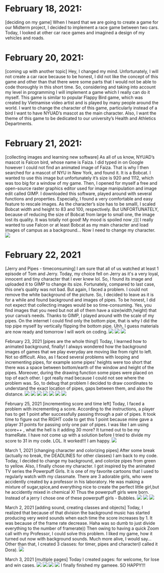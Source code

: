 # February 18, 2021: #

[deciding on my game] When I heard that we are going to create a game for our Midterm project, I decided to implement a race game between two cars. Today, I looked at other car race games and imagined a design of my vehicles and roads. 

# February 20, 2021: #

[coming up with another topic] Hey, I changed my mind. Unfortunately, I will not create a car race because to be honest, I did not like the concept of this game and other than that there were some parts that I would not be able to code thoroughly in this short time. So, considering and taking into account my level in programming I will implement a game which I really can do it myself. This game is similar to popular Flappy Bird game, which was created by Vietnamise video artist and is played by many people around the world. I want to change the character of this game, particularly instead of a bird I want to have NYUAD’s mascot as the main character. Also, I want the theme of this game to be dedicated to our university’s Health and Athletics Departments.

# February 21, 2021: #
[collecting images and learning new software] As all of us know, NYUAD’s mascot is Falcon bird, whose name is Faiza. I did typed in on Google however I could not find an animated image of Faiza. That is why I then searched for a mascot of NYU in New York, and found it. It is a Bobcat. I wanted to use this image but unfortunately it’s size is 920 and 1112, which was too big for a window of my game. Then, I opened for myself a free and open-source raster graphics editor used for image manipulation and image edit called GIMP. I downloaded this software, played around with several functions and properties. Especially, I found a very comfortable and easy feature to rescale images. As the character’s size has to be smallI, I scaled Bobcat width and height to 83 and 100, respectively. But UNFORTUNATELY, because of reducing the size of Bobcat from large to small one, the image lost its quality. It was totally not good! My mood is spoiled now ;((( I really wanted to use Falcon or at least Bobcat as my main character and load images of campus as a background… Now I need to change my character.
![](https://github.com/Sartbayeva/IntrotoIM/blob/main/MidtermProject/images/bobcat.png)

# February 22, 2021 #
[Jerry and Pipes - timeconsuming] I am sure that all of us watched at least 1 episode of Tom and Jerry. Today, my choice fell on Jerry as it's a very loyal, innocent and tiny character that I ever knew lol. So, I found its image and uploaded it to GIMP to change its size. Fortunately, compared to last case, this one’s quality was not bad. But again, I faced a problem. I could not remove the white background of the picture. So, I decided to leave as it is for a while and found background and images of pipes. To be honest, I did not expect that collecting images would be so time-consuming. Yes, you find images that you need but not all of them have a size(width,height) that your canva’s needs. Thanks to GIMP, I played around with the scale of my pipes. On the internet I could find only the bottom pipe, that is why I did the top pipe myself by vertically flipping the bottom pipe. Uhh, I guess materials are now ready and tomorrow I will work on coding.
![](https://github.com/Sartbayeva/IntrotoIM/blob/main/MidtermProject/images/topPipe.png)
![](https://github.com/Sartbayeva/IntrotoIM/blob/main/MidtermProject/images/bottomPipe.png)
![](https://github.com/Sartbayeva/IntrotoIM/blob/main/MidtermProject/images/tjerry.png)

February 23, 2021
[pipes are the whole thing!] Today, I learned how to animated background, finally! I always wondered how the background images of games that we play everyday are moving like from right to left. Not so difficult. Also, as I faced several problems with looping and incrementing pipes, for example some pipes’ heights were too short that there was a space between bottom/earth of the window and height of the pipes. Moreover, during the drawing function some pipes were placed on top of each other. I got really mad because I could not see where the problem was. So, to debug that problem I decided to draw coordinates to understand the exact location of pipes, gaps between them, and also the distance.
    ![](https://github.com/Sartbayeva/IntrotoIM/blob/main/MidtermProject/images/sketch1.jfif)
    ![](https://github.com/Sartbayeva/IntrotoIM/blob/main/MidtermProject/images/sketch2.jfif)
    ![](https://github.com/Sartbayeva/IntrotoIM/blob/main/MidtermProject/images/sketch3.jfif)
    ![](https://github.com/Sartbayeva/IntrotoIM/blob/main/MidtermProject/images/sketch4.jfif)
    ![](https://github.com/Sartbayeva/IntrotoIM/blob/main/MidtermProject/images/sketch5.jfif)
    ![](https://github.com/Sartbayeva/IntrotoIM/blob/main/MidtermProject/images/problemwithpipeheights.png)
    ![](https://github.com/Sartbayeva/IntrotoIM/blob/main/MidtermProject/images/pipeproblem.png)
    

February 25, 2021
[incrementing score and time left] Today, I faced a problem with incrementing a score. According to the instructions, a player has to get 1 point after successfully passing through a pair of pipes. It took time to figure out the RIGHT code to get this 1 point because mine gave a player 31 points for passing only one pair of pipes. I was like I am using score++ , what the hell is it adding 30 more? It turned out to be my frameRate. I have not come up with a solution before I tried to divide my score to 31 in my code. LOL. It worked!!! I am happy.
![](https://github.com/Sartbayeva/IntrotoIM/blob/main/MidtermProject/images/scoreproblem.png)

March 1, 2021
[changing character and colorizing pipes]
After some break (actually no break, the DEADLINES for other classes) I am back to my code. Today, I decided to change my background, and colorize pipes from green to yellow. Also, I finally chose my character. I got inspired by the animated TV series the Powerpuff Girls. It is one of my favorite cartoons that I used to regularly watch with my classmate. There are 3 adorable girls, who were accidently created by a professor in his laboratory. He was making a mixture of sugar,spice,and everything nice to create the perfect little girl,but he accidently mixed in chemical X! Thus the powerpuff girls were born. Instead of a jerry I chose one of these powerpuff girls - Bubbles. 
![](https://github.com/Sartbayeva/IntrotoIM/blob/main/MidtermProject/images/powerpuff.jpg)
![](https://github.com/Sartbayeva/IntrotoIM/blob/main/MidtermProject/images/cutegirl.png)
![](https://github.com/Sartbayeva/IntrotoIM/blob/main/MidtermProject/images/bpipeyellow.png)

March 2, 2021
[adding sound, creating classes and objects] Today, I realized that because of that division the background music has started producing very weird sounds when each time the score increases by 1. It was because of the frame rate decrease. Haha was so dumb to just divide everything to the number of framerate)) Then owing to having a quick Zoom call with my Professor, I could solve this problem. I liked my game, how it turned out now with background sounds. Much more alive, I would say… Other than that, I created 3 classes: for timer, pipes and character(I called it Dora).
![](https://github.com/Sartbayeva/IntrotoIM/blob/main/MidtermProject/images/objectoriented.png)

March 3, 2021
[multiple pages] Today I created pages: for welcome, for lose and win cases. 
 ![](https://github.com/Sartbayeva/IntrotoIM/blob/main/MidtermProject/images/welcomePage.png)
 ![](https://github.com/Sartbayeva/IntrotoIM/blob/main/MidtermProject/images/mainPage.png)
 ![](https://github.com/Sartbayeva/IntrotoIM/blob/main/MidtermProject/images/losePage.png)
 ![](https://github.com/Sartbayeva/IntrotoIM/blob/main/MidtermProject/images/winPage.png)
 I finally finished my gameee. SO HAPPY!!! 
